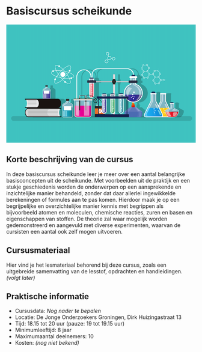 # Basiscursus scheikunde

![Scheikunde](scheikunde.png)

## Korte beschrijving van de cursus
In deze basiscursus scheikunde leer je meer over een aantal belangrijke basisconcepten uit de scheikunde. Met voorbeelden uit de praktijk en een stukje geschiedenis worden de onderwerpen op een aansprekende en inzichtelijke manier behandeld, zonder dat daar allerlei ingewikkelde berekeningen of formules aan te pas komen. Hierdoor maak je op een begrijpelijke en overzichtelijke manier kennis met begrippen als bijvoorbeeld atomen en moleculen, chemische reacties, zuren en basen en eigenschappen van stoffen. De theorie zal waar mogelijk worden gedemonstreerd en aangevuld met diverse experimenten, waarvan de cursisten een aantal ook zelf mogen uitvoeren.

## Cursusmateriaal
Hier vind je het lesmateriaal behorend bij deze cursus, zoals een uitgebreide samenvatting van de lesstof, opdrachten en handleidingen.
<br>*(volgt later)*

## Praktische informatie
- Cursusdata: *Nog nader te bepalen*
- Locatie: De Jonge Onderzoekers Groningen, Dirk Huizingastraat 13
- Tijd: 18.15 tot 20 uur (pauze: 19 tot 19.15 uur)
- Minimumleeftijd: 8 jaar
- Maximumaantal deelnemers: 10
- Kosten: *(nog niet bekend)*
